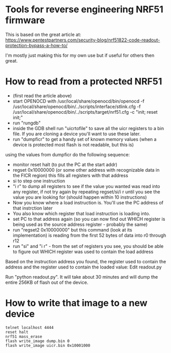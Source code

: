 # Tools for reverse engineering NRF51 firmware

This is based on the great article at: https://www.pentestpartners.com/security-blog/nrf51822-code-readout-protection-bypass-a-how-to/

I'm mostly just making this for my own use but if useful for others then great.

# How to read from a protected NRF51

* (first read the article above)
* start OPENOCD with /usr/local/share/openocd/bin/openocd -f /usr/local/share/openocd/bin/../scripts/interface/stlink.cfg -f /usr/local/share/openocd/bin/../scripts/target/nrf51.cfg -c "init; reset init;"
* run "rungdb"
* inside the GDB shell run "uicrtofile" to save all the uicr registers to a bin file.  If you are cloning a device you'll want to use these later.
* run "dumpficr" to get a handy set of known memory values (when a device is protected most flash is not readable, but this is)

using the values from dumpficr do the following sequence:
* monitor reset halt (to put the PC at the start addr)
* regset 0x10000000 (or some other address with recognizable data in the FICR region) this fills all registers with that address
* si to step one instruction
* "i r" to dump all registers to see if the value you wanted was read into any register, if not try again by repeating regset/si/i r until you
see the value you are looking for (should happen within 10 instructions)
* Now you know where a load instruction is.  You'll use the PC address of that instrction later
* You also know which register that load instruction is loading into.
* set PC to that address again (so you can now find out WHICH register is being used as the source address register - probably the same)
* run "regset2 0x10000000" but this command (look at its implementation) is reading from the first 52 bytes of data into r0 through r12
* run "si" and "i r" - from the set of registers you see, you should be able to figure out WHICH register was used to contain the load address

Based on the instruction address you found, the register used to contain the address and the register used to contain the loaded value:
Edit readout.py

Run "python readout.py".  It will take about 30 minutes and will dump the entire 256KB of flash out of the device.

# How to write that image to a new device

```
telnet localhost 4444
reset halt 
nrf51 mass_erase
flash write_image dump.bin 0
flash write_image uicr.bin 0x10001000
```

